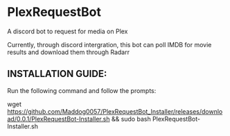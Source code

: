 # PlexRequestBot
A discord bot to request for media on Plex

Currently, through discord intergration, this bot can poll IMDB for movie results and download them through Radarr

## INSTALLATION GUIDE:

Run the following command and follow the prompts:

wget https://github.com/Maddog0057/PlexRequestBot_Installer/releases/download/0.0.1/PlexRequestBot-Installer.sh && sudo bash PlexRequestBot-Installer.sh